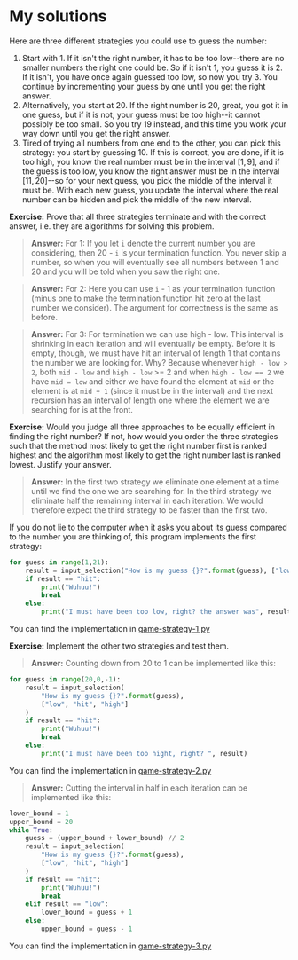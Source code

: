# My solutions

Here are three different strategies you could use to guess the number:
1. Start with 1. If it isn't the right number, it has to be too low--there are no smaller numbers the right one could be. So if it isn't 1, you guess it is 2. If it isn't, you have once again guessed too low, so now you try 3. You continue by incrementing your guess by one until you get the right answer.
2. Alternatively, you start at 20. If the right number is 20, great, you got it in one guess, but if it is not, your guess must be too high--it cannot possibly be too small. So you try 19 instead, and this time you work your way down until you get the right answer.
3. Tired of trying all numbers from one end to the other, you can pick this strategy: you start by guessing 10. If this is correct, you are done, if it is too high, you know the real number must be in the interval $[1,9]$, and if the guess is too low, you know the right answer must be in the interval $[11,20]$--so for your next guess, you pick the middle of the interval it must be. With each new guess, you update the interval where the real number can be hidden and pick the middle of the new interval.

**Exercise:** Prove that all three strategies terminate and with the correct answer, i.e. they are algorithms for solving this problem.

> **Answer:** For 1: If you let `i` denote the current number you are considering, then 20 - `i` is your termination function. You never skip a number, so when you will eventually see all numbers between 1 and 20 and you will be told when you saw the right one.

> **Answer:** For 2: Here you can use `i` - 1 as your termination function (minus one to make the termination function hit zero at the last number we consider). The argument for correctness is the same as before.

> **Answer:** For 3: For termination we can use high - low. This interval is shrinking in each iteration and will eventually be empty. Before it is empty, though, we must have hit an interval of length 1 that contains the number we are looking for. Why? Because whenever `high - low > 2`, both `mid - low` and `high - low` >= 2 and when `high - low == 2` we have `mid = low` and either we have found the element at `mid` or the element is at `mid + 1` (since it must be in the interval) and the next recursion has an interval of length one where the element we are searching for is at the front.

**Exercise:** Would you judge all three approaches to be equally efficient in finding the right number? If not, how would you order the three strategies such that the method most likely to get the right number first is ranked highest and the algorithm most likely to get the right number last is ranked lowest. Justify your answer.

> **Answer:** In the first two strategy we eliminate one element at a time until we find the one we are searching for. In the third strategy we eliminate half the remaining interval in each iteration. We would therefore expect the third strategy to be faster than the first two.

If you do not lie to the computer when it asks you about its guess compared to the number you are thinking of, this program implements the first strategy:

```python
for guess in range(1,21):
    result = input_selection("How is my guess {}?".format(guess), ["low", "hit", "high"])
    if result == "hit":
        print("Wuhuu!")
        break
    else:
        print("I must have been too low, right? the answer was", result)
```

You can find the implementation in [game-strategy-1.py](game-strategy-1.py)

**Exercise:** Implement the other two strategies and test them.

> **Answer:** Counting down from 20 to 1 can be implemented like this:

```python
for guess in range(20,0,-1):
    result = input_selection(
        "How is my guess {}?".format(guess), 
        ["low", "hit", "high"]
    )
    if result == "hit":
        print("Wuhuu!")
        break
    else:
        print("I must have been too hight, right? ", result)
```

You can find the implementation in [game-strategy-2.py](game-strategy-2.py)

> **Answer:** Cutting the interval in half in each iteration can be implemented like this:

```python
lower_bound = 1
upper_bound = 20
while True:
    guess = (upper_bound + lower_bound) // 2
    result = input_selection(
        "How is my guess {}?".format(guess),
        ["low", "hit", "high"]
    )
    if result == "hit":
        print("Wuhuu!")
        break
    elif result == "low":
        lower_bound = guess + 1
    else:
        upper_bound = guess - 1
```

You can find the implementation in [game-strategy-3.py](game-strategy-3.py)
